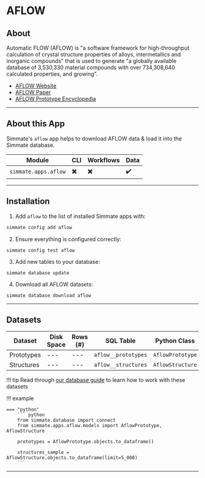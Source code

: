 # AFLOW

## About

Automatic FLOW (AFLOW) is "a software framework for high-throughput calculation of crystal structure properties of alloys, intermetallics and inorganic compounds" that is used to generate "a globally available database of 3,530,330 material compounds with over 734,308,640 calculated properties, and growing".

 - [AFLOW Website](https://aflowlib.duke.edu/search/ui/)
 - [AFLOW Paper](https://doi.org/10.1016/j.commatsci.2012.02.005)
 - [AFLOW Prototype Encyclopedia](https://aflowlib.org/prototype-encyclopedia/)

--------------------------------------------------------------------------------

## About this App

Simmate's `aflow` app helps to download AFLOW data & load it into the Simmate database.

| Module               | CLI                      | Workflows                | Data               |
| -------------------- | ------------------------ | ------------------------ | ------------------ |
| `simmate.apps.aflow` | :heavy_multiplication_x: | :heavy_multiplication_x: | :heavy_check_mark: |

--------------------------------------------------------------------------------

## Installation

1. Add `aflow` to the list of installed Simmate apps with:
``` bash
simmate config add aflow
```

2. Ensure everything is configured correctly:
``` shell
simmate config test aflow
```

3. Add new tables to your database:
``` shell
simmate database update
```

4. Download all AFLOW datasets:
``` shell
simmate database download aflow
```

--------------------------------------------------------------------------------

## Datasets

| Dataset    | Disk Space | Rows (#) | SQL Table           | Python Class     |
| ---------- | ---------- | -------- | ------------------- | ---------------- |
| Prototypes | ---        | ---      | `aflow__prototypes` | `AflowPrototype` |
| Structures | ---        | ---      | `aflow__structures` | `AflowStructure` |

!!! tip
    Read through [our database guide](/full_guides/database/basic_use.md) to learn how to work with these datasets

!!! example

    === "python"
        ``` python
        from simmate.database import connect
        from simmate.apps.aflow.models import AflowPrototype, AflowStructure

        prototypes = AflowPrototype.objects.to_dataframe()

        structures_sample = AflowStructure.objects.to_dataframe(limit=5_000)
        ```

--------------------------------------------------------------------------------
